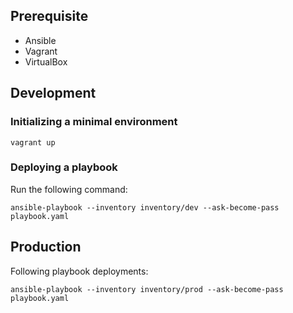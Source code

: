 ## Prerequisite

- Ansible
- Vagrant
- VirtualBox

## Development

### Initializing a minimal environment

```shell
vagrant up
```

### Deploying a playbook

Run the following command:

```shell
ansible-playbook --inventory inventory/dev --ask-become-pass playbook.yaml
```


## Production

Following playbook deployments:

```shell
ansible-playbook --inventory inventory/prod --ask-become-pass playbook.yaml
```
